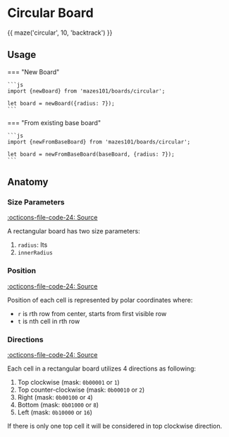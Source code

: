 # Circular Board

{{ maze('circular', 10, 'backtrack') }}

## Usage


=== "New Board"

    ```js
    import {newBoard} from 'mazes101/boards/circular';
    
    let board = newBoard({radius: 7});
    ```

=== "From existing base board"

    ```js
    import {newFromBaseBoard} from 'mazes101/boards/circular';
    
    let board = newFromBaseBoard(baseBoard, {radius: 7});
    ```

## Anatomy

### Size Parameters

[:octicons-file-code-24: Source][1]

A rectangular board has two size parameters:

1. `radius`: Its 
2. `innerRadius`

### Position

[:octicons-file-code-24: Source][2]

Position of each cell is represented by polar coordinates where:

* `r` is rth row from center, starts from first visible row
* `t` is nth cell in rth row

### Directions

[:octicons-file-code-24: Source][3]

Each cell in a rectangular board utilizes 4 directions as following:

1. Top clockwise (mask: `0b00001` or `1`)
2. Top counter-clockwise (mask: `0b00010` or `2`)
3. Right (mask: `0b00100` or `4`)
4. Bottom (mask: `0b01000` or `8`)
5. Left (mask: `0b10000` or `16`)

If there is only one top cell it will be considered in top clockwise direction.


[1]: https://github.com/nmanumr/mazes101/blob/master/src/boards/circular.ts#L18
[2]: https://github.com/nmanumr/mazes101/blob/master/src/boards/circular.ts#L23
[3]: https://github.com/nmanumr/mazes101/blob/master/src/boards/circular.ts#L9
